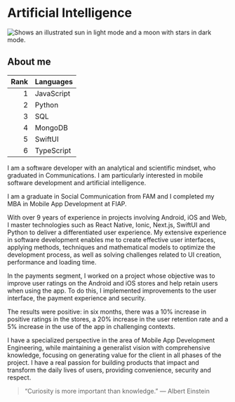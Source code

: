 # Artificial Intelligence 

<picture>
  <source media="(prefers-color-scheme: dark)" srcset="https://user-images.githubusercontent.com/25423296/163456776-7f95b81a-f1ed-45f7-b7ab-8fa810d529fa.png">
  <source media="(prefers-color-scheme: light)" srcset="https://user-images.githubusercontent.com/25423296/163456779-a8556205-d0a5-45e2-ac17-42d089e3c3f8.png">
  <img alt="Shows an illustrated sun in light mode and a moon with stars in dark mode." src="https://user-images.githubusercontent.com/25423296/163456779-a8556205-d0a5-45e2-ac17-42d089e3c3f8.png">
</picture>

## About me

| Rank | Languages |
|-----:|-----------|
|     1| JavaScript|
|     2| Python    |
|     3| SQL       |
|     4| MongoDB   |
|     5| SwiftUI   |
|     6| TypeScript|

I am a software developer with an analytical and scientific mindset, who graduated in Communications. I am particularly interested in mobile software development and artificial intelligence.

I am a graduate in Social Communication from FAM and I completed my MBA in Mobile App Development at FIAP.

With over 9 years of experience in projects involving Android, iOS and Web, I master technologies such as React Native, Ionic, Next.js, SwiftUI and Python to deliver a differentiated user experience. My extensive experience in software development enables me to create effective user interfaces, applying methods, techniques and mathematical models to optimize the development process, as well as solving challenges related to UI creation, performance and loading time.

In the payments segment, I worked on a project whose objective was to improve user ratings on the Android and iOS stores and help retain users when using the app. To do this, I implemented improvements to the user interface, the payment experience and security.

The results were positive: in six months, there was a 10% increase in positive ratings in the stores, a 20% increase in the user retention rate and a 5% increase in the use of the app in challenging contexts.

I have a specialized perspective in the area of Mobile App Development Engineering, while maintaining a generalist vision with comprehensive knowledge, focusing on generating value for the client in all phases of the project. I have a real passion for building products that impact and transform the daily lives of users, providing convenience, security and respect.

> “Curiosity is more important than knowledge.” ― Albert Einstein
